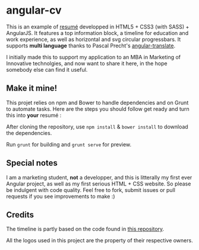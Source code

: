 # angular-cv

This is an example of [resumé](http://www.avizou.eu) developped in HTML5 + CSS3 (with SASS) + AngularJS. 
It features a top information block, a timeline for education and work experience, as well as horizontal and svg circular progressbars. 
It supports **multi language** thanks to Pascal Precht's [angular-translate](https://github.com/angular-translate/angular-translate). 

I initially made this to support my application to an MBA in Marketing of Innovative technolgies, and now want to share it here, in the hope somebody else can find it useful. 

## Make it mine!
This projet relies on npm and Bower to handle dependencies and on Grunt to automate tasks. 
Here are the steps you should follow get ready and turn this into **your** resumé : 

After cloning the repository, use `npm install` & `bower install` to download the dependencies. 

Run `grunt` for building and `grunt serve` for preview. 

## Special notes
I am a marketing student, **not** a developper, and this is litterally my first ever Angular project, as well as my first serious HTML + CSS website. So please be indulgent with code quality. Feel free to fork, submit issues or pull requests if you see improvements to make :)

## Credits

The timeline is partly based on the code found in [this repository](https://github.com/rpocklin/angular-timeline). 

All the logos used in this project are the property of their respective owners. 


